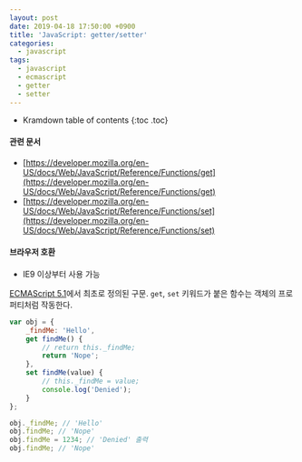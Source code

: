 ```yaml
---
layout: post
date: 2019-04-18 17:50:00 +0900
title: 'JavaScript: getter/setter'
categories:
  - javascript
tags:
  - javascript
  - ecmascript
  - getter
  - setter
---
```


* Kramdown table of contents
{:toc .toc}

#### 관련 문서

- [https://developer.mozilla.org/en-US/docs/Web/JavaScript/Reference/Functions/get](https://developer.mozilla.org/en-US/docs/Web/JavaScript/Reference/Functions/get)
- [https://developer.mozilla.org/en-US/docs/Web/JavaScript/Reference/Functions/set](https://developer.mozilla.org/en-US/docs/Web/JavaScript/Reference/Functions/set)

#### 브라우저 호환

- IE9 이상부터 사용 가능

[ECMAScript 5.1](https://www.ecma-international.org/ecma-262/5.1/#sec-11.1.5)에서 최초로 정의된 구문. `get`, `set` 키워드가 붙은 함수는 객체의 프로퍼티처럼 작동한다.

```js
var obj = {
	_findMe: 'Hello',
	get findMe() {
		// return this._findMe;
		return 'Nope';
	},
	set findMe(value) {
		// this._findMe = value;
		console.log('Denied');
	}     
};

obj._findMe; // 'Hello'
obj.findMe; // 'Nope'
obj.findMe = 1234; // 'Denied' 출력
obj.findMe; // 'Nope'
```
